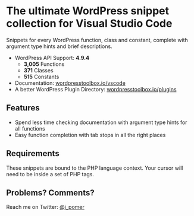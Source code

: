 # The ultimate WordPress snippet collection for Visual Studio Code

Snippets for every WordPress function, class and constant, complete with argument type hints and brief descriptions.

*	WordPress API Support: **4.9.4**
	-	**3,005** Functions
	-	**371** Classes
	-	**515** Constants
*	Documentation: [wordpresstoolbox.io/vscode](https://wordpresstoolbox.io/vscode)
*	A better WordPress Plugin Directory: [wordpresstoolbox.io/plugins](https://wordpresstoolbox.io/plugins)

## Features

*	Spend less time checking documentation with argument type hints for all functions
*	Easy function completion with tab stops in all the right places

## Requirements

These snippets are bound to the PHP language context. Your cursor will need to be inside a set of PHP tags.

## Problems? Comments?

Reach me on Twitter: [@j_pomer](https://twitter.com/j_pomer)